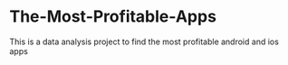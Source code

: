 # The-Most-Profitable-Apps
This is a data analysis project to find the most profitable android and ios apps 
